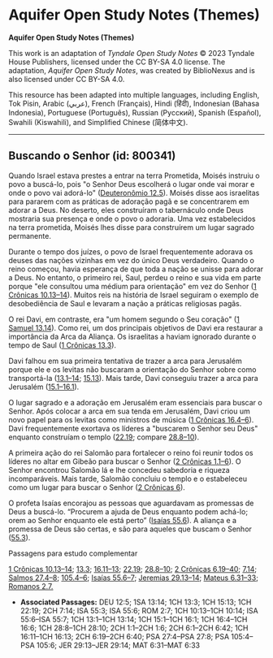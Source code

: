 # Aquifer Open Study Notes (Themes)

**Aquifer Open Study Notes (Themes)**

This work is an adaptation of *Tyndale Open Study Notes* © 2023 Tyndale House Publishers, licensed under the CC BY\-SA 4\.0 license. The adaptation, *Aquifer Open Study Notes*, was created by BiblioNexus and is also licensed under CC BY\-SA 4\.0\.

This resource has been adapted into multiple languages, including English, Tok Pisin, Arabic (عربي), French (Français), Hindi (हिंदी), Indonesian (Bahasa Indonesia), Portuguese (Português), Russian (Русский), Spanish (Español), Swahili (Kiswahili), and Simplified Chinese (简体中文).



--------------------------------

## Buscando o Senhor (id: 800341)

Quando Israel estava prestes a entrar na terra Prometida, Moisés instruiu o povo a buscá\-lo, pois "o Senhor Deus escolherá o lugar onde vai morar e onde o povo vai adorá\-lo" ([Deuteronômio 12\.5](https://ref.ly/Deut12:5)). Moisés disse aos israelitas para pararem com as práticas de adoração pagã e se concentrarem em adorar a Deus. No deserto, eles construíram o tabernáculo onde Deus mostraria sua presença e onde o povo o adoraria. Uma vez estabelecidos na terra prometida, Moisés lhes disse para construírem um lugar sagrado permanente.

Durante o tempo dos juízes, o povo de Israel frequentemente adorava os deuses das nações vizinhas em vez do único Deus verdadeiro. Quando o reino começou, havia esperança de que toda a nação se unisse para adorar a Deus. No entanto, o primeiro rei, Saul, perdeu o reino e sua vida em parte porque "ele consultou uma médium para orientação" em vez do Senhor ([1 Crônicas 10\.13–14](https://ref.ly/1Chr10:13-1Chr10:14)). Muitos reis na história de Israel seguiram o exemplo de desobediência de Saul e levaram a nação a práticas religiosas pagãs.

O rei Davi, em contraste, era "um homem segundo o Seu coração" ([1 Samuel 13\.14](https://ref.ly/1Sam13:14)). Como rei, um dos principais objetivos de Davi era restaurar a importância da Arca da Aliança. Os israelitas a haviam ignorado durante o tempo de Saul ([1 Crônicas 13\.3](https://ref.ly/1Chr13:3)).

Davi falhou em sua primeira tentativa de trazer a arca para Jerusalém porque ele e os levitas não buscaram a orientação do Senhor sobre como transportá\-la ([13\.1–14](https://ref.ly/1Chr13:1-1Chr13:14); [15\.13](https://ref.ly/1Chr15:13)). Mais tarde, Davi conseguiu trazer a arca para Jerusalém ([15\.1–16\.1](https://ref.ly/1Chr15:1-1Chr16:1)).

O lugar sagrado e a adoração em Jerusalém eram essenciais para buscar o Senhor. Após colocar a arca em sua tenda em Jerusalém, Davi criou um novo papel para os levitas como ministros de música ([1 Crônicas 16\.4–6](https://ref.ly/1Chr16:4-1Chr16:6)). Davi frequentemente exortava os líderes a "buscarem o Senhor seu Deus" enquanto construíam o templo ([22\.19](https://ref.ly/1Chr22:19); compare [28\.8–10](https://ref.ly/1Chr28:8-1Chr28:10)).

A primeira ação do rei Salomão para fortalecer o reino foi reunir todos os líderes no altar em Gibeão para buscar o Senhor ([2 Crônicas 1\.1–6](https://ref.ly/2Chr1:1-2Chr1:6)). O Senhor encontrou Salomão lá e lhe concedeu sabedoria e riqueza incomparáveis. Mais tarde, Salomão concluiu o templo e o estabeleceu como um lugar para buscar o Senhor ([2 Crônicas 6](https://ref.ly/2Chr6:1-2Chr6:42)).

O profeta Isaías encorajou as pessoas que aguardavam as promessas de Deus a buscá\-lo. “Procurem a ajuda de Deus enquanto podem achá\-lo; orem ao Senhor enquanto ele está perto” ([Isaías 55\.6](https://ref.ly/Isa55:6)). A aliança e a promessa de Deus são certas, e são para aqueles que buscam o Senhor ([55\.3](https://ref.ly/Isa55:3)).

Passagens para estudo complementar

[1 Crônicas 10\.13–14](https://ref.ly/1Chr10:13-1Chr10:14); [13\.3](https://ref.ly/1Chr13:3); [16\.11–13](https://ref.ly/1Chr16:11-1Chr16:13); [22\.19](https://ref.ly/1Chr22:19); [28\.8–10](https://ref.ly/1Chr28:8-1Chr28:10); [2 Crônicas 6\.19–40](https://ref.ly/2Chr6:19-2Chr6:40); [7\.14](https://ref.ly/2Chr7:14); [Salmos 27\.4–8](https://ref.ly/Ps27:4-Ps27:8); [105\.4–6](https://ref.ly/Ps105:4-Ps105:6); [Isaías 55\.6–7](https://ref.ly/Isa55:6-Isa55:7); [Jeremias 29\.13–14](https://ref.ly/Jer29:13-Jer29:14); [Mateus 6\.31–33](https://ref.ly/Matt6:31-Matt6:33); [Romanos 2\.7\.](https://ref.ly/Rom2:7)

* **Associated Passages:** DEU 12:5; 1SA 13:14; 1CH 13:3; 1CH 15:13; 1CH 22:19; 2CH 7:14; ISA 55:3; ISA 55:6; ROM 2:7; 1CH 10:13–1CH 10:14; ISA 55:6–ISA 55:7; 1CH 13:1–1CH 13:14; 1CH 15:1–1CH 16:1; 1CH 16:4–1CH 16:6; 1CH 28:8–1CH 28:10; 2CH 1:1–2CH 1:6; 2CH 6:1–2CH 6:42; 1CH 16:11–1CH 16:13; 2CH 6:19–2CH 6:40; PSA 27:4–PSA 27:8; PSA 105:4–PSA 105:6; JER 29:13–JER 29:14; MAT 6:31–MAT 6:33

